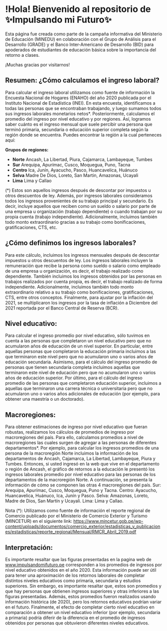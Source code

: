 # !Hola! Bienvenido al repositorio de ✨Impulsando mi Futuro✨

Esta página fue creada como parte de la campaña informativa del Ministerio de Educación (MINEDU) en colaboración con el Grupo de Análisis para el Desarrollo (GRADE) y el Banco Inter-Americano de Desarrollo (BID) para apoderados de estudiantes de educación básica sobre la importancia del retorno a clases. 

¡Muchas gracias por visitarnos!

## Resumen: ¿Cómo calculamos el ingreso laboral?

Para calcular el ingreso laboral utilizamos como fuente de información la Encuesta Nacional de Hogares (ENAHO) del año 2020 publicada por el Instituto Nacional de Estadística (INEI). En esta encuesta, identificamos a todas las personas que se encontraban trabajando, y luego sumamos todos sus ingresos laborales monetarios netos*. Posteriormente, calculamos el promedio del ingreso  por nivel educativo y por regiones. Así, logramos saber cuánto es el ingreso mensual que suele percibir una persona que terminó primaria, secundaria o educación superior completa según la región donde se encuentra. Puedes encontrar la región a la cual perteneces aquí:

**Grupos de regiones:** 	 
* **Norte**	Ancash, La Libertad, Piura, Cajamarca, Lambayeque, Tumbes 
* **Sur**	Arequipa, Apurímac, Cusco, Moquegua, Puno, Tacna 	
* **Centro**	Ica, Junín, Ayacucho, Pasco, Huancavelica, Huánuco 	
* **Selva**	Madre De Dios, Loreto, San Martin, Amazonas, Ucayali 
* **Lima**	Lima y Callao 	 	 	 

(*) Estos son aquellos ingresos después de descontar por impuestos u otros descuentos de ley. Además, por ingresos laborales consideramos todos los ingresos provenientes de su trabajo principal y secundario. Es decir, incluye aquellos que reciben como un sueldo o salario por parte de una empresa u organización (trabajo dependiente) o cuando trabajan por su propia cuenta (trabajo independiente). Adicionalmente, incluimos también todo monto extraordinario gracias a su trabajo como bonificaciones, gratificaciones, CTS, etc.

## ¿Cómo definimos los ingresos laborales?
 Para este cálculo, incluimos los ingresos mensuales después de descontar impuestos u otros descuentos de ley. Los ingresos laborales incluyen la remuneración que recibe la persona como sueldo o salario como empleado de una empresa u organización, es decir, el trabajo realizado como dependiente. También incluimos los ingresos obtenidos por las personas en trabajos realizados por cuenta propia, es decir, el trabajo realizado de forma independiente. Adicionalmente, incluimos también todo monto extraordinario relativo a su trabajo como bonificaciones, gratificaciones, CTS, entre otros conceptos. Finalmente, para ajustar por la inflación del 2021, se multiplicaron los ingresos por la tasa de inflación a Diciembre del 2021 reportada por el Banco Central de Reserva (BCR). 

## Nivel educativo:
Para calcular el ingreso promedio por nivel educativo, sólo tuvimos en cuenta a las personas que completaron un nivel educativo pero que no acumularon años de educación de un nivel superior. En particular, entre aquellas personas que completaron la educación primaria incluimos a las que terminaron este nivel pero que no acumularon uno o varios años de educación secundaria. Asimismo, para el cálculo del ingreso promedio de personas que tienen secundaria completa incluimos aquellas que terminaron este nivel de educación pero que no acumularon uno o varios años de educación superior. Por último, para el cálculo del ingreso promedio de las personas que completaron educación superior, incluimos a aquellas que terminaron una carrera técnica o universitaria pero que no acumularon uno o varios años adicionales de educación (por ejemplo, para obtener una maestría o un doctorado).

## Macroregiones:
Para obtener estimaciones de ingreso por nivel educativo que fueran robustas, realizamos los cálculos de promedios de ingreso por macroregiones del país. Para ello, calculamos promedios a nivel de macroregiones las cuales surgen de agregar a las personas de diferentes departamentos*. Por ejemplo, para calcular los ingresos promedios de una persona de la macroregión Norte incluimos la información de los departamentos de Ancash, Cajamarca, La Libertad, Lambayeque, Piura y Tumbes. Entonces, si usted ingresó en la web que vive en el departamento o región de Ancash, el gráfico de retornos a la educación le presentó los ingresos laborales promedio por nivel educativo para las personas de los departamentos de la macroregión Norte. A continuación, se presenta la información de cómo se componen las otras 4 macroregiones del país. Sur: Arequipa, Apurímac, Cusco, Moquegua, Puno y Tacna. Centro: Ayacucho, Huancavelica, Huánuco, Ica, Junín y Pasco. Selva: Amazonas, Loreto, Madre de Dios, San Martín y Ucayali. Lima: Lima y Callao.

Nota (*): Utilizamos como fuente de información el reporte regional de Comercio publicado por el Ministerio de Comercio Exterior y Turismo (MINCETUR) en el siguiente link: https://www.mincetur.gob.pe/wp-content/uploads/documentos/comercio_exterior/estadisticas_y_publicaciones/estadisticas/reporte_regional/Mensual/RMCR_Abril_2019.pdf

## Interpretación:
Es importante resaltar que las figuras presentadas en la pagina web de www.impulsandomifuturo.pe corresponden a los promedios de ingresos por nivel educativo obtenidos en el año 2020. Esta información puede ser útil para tener una aproximación de los retornos laborales de completar distintos niveles educativos como primaria, secundaria y estudios superiores. Sin embargo, es importante resaltar que, estos son promedios y que hay personas que obtienen ingresos superiores y otras inferiores a las figuras presentadas. Además, estos promedios fueron realizados usando información histórica (de 2020), pero los retornos educativos podrían variar en el futuro. Finalmente, el efecto de completar cierto nivel educativo en comparación a obtener un nivel educativo inferior (por ejemplo, secundaria a primaria) podría diferir de la diferencia en el promedio de ingresos obtenidos por personas que obtuvieron diferentes niveles educativos.
